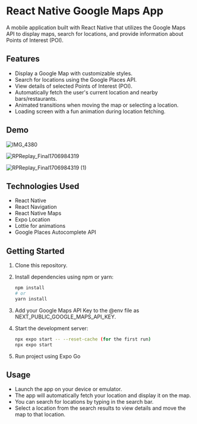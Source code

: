 # React Native Google Maps App

A mobile application built with React Native that utilizes the Google Maps API to display maps, search for locations, and provide information about Points of Interest (POI).

## Features

- Display a Google Map with customizable styles.
- Search for locations using the Google Places API.
- View details of selected Points of Interest (POI).
- Automatically fetch the user's current location and nearby bars/restaurants.
- Animated transitions when moving the map or selecting a location.
- Loading screen with a fun animation during location fetching.

## Demo
![IMG_4380](https://github.com/dosawaru/react-native-google-api/assets/35234154/8fbaf9f8-440b-4679-bbea-dace924e3a6f)

![RPReplay_Final1706984319](https://github.com/dosawaru/react-native-google-api/assets/35234154/e5eb40ad-073d-46cd-bd65-55b2cdac5997)

![RPReplay_Final1706984319 (1)](https://github.com/dosawaru/react-native-google-api/assets/35234154/c98d3e05-fbe7-4cc9-8568-1f0946fc668a)

## Technologies Used

- React Native
- React Navigation
- React Native Maps
- Expo Location
- Lottie for animations
- Google Places Autocomplete API

## Getting Started

1. Clone this repository.
2. Install dependencies using npm or yarn:
   ```bash
   npm install
   # or
   yarn install
   ```

3. Add your Google Maps API Key to the @env file as NEXT_PUBLIC_GOOGLE_MAPS_API_KEY.
4. Start the development server:
    ```bash
    npx expo start -- --reset-cache (for the first run)
    npx expo start 
    ```
5. Run project using Expo Go

## Usage

- Launch the app on your device or emulator.
- The app will automatically fetch your location and display it on the map.
- You can search for locations by typing in the search bar.
- Select a location from the search results to view details and move the map to that location.
